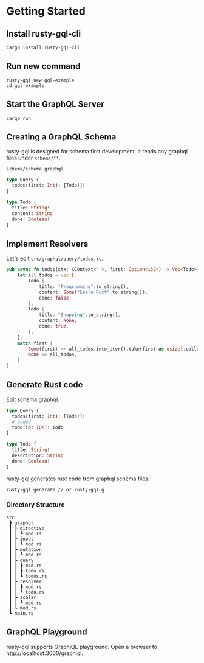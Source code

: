 # Getting Started

## Install rusty-gql-cli

```
cargo install rusty-gql-cli
```

## Run new command

```
rusty-gql new gql-example
cd gql-example
```

## Start the GraphQL Server

```
cargo run
```

## Creating a GraphQL Schema

rusty-gql is designed for schema first development.
It reads any graphql files under `schema/**`.

`schema/schema.graphql`

```graphql
type Query {
  todos(first: Int): [Todo!]!
}

type Todo {
  title: String!
  content: String
  done: Boolean!
}
```

## Implement Resolvers

Let's edit `src/graphql/query/todos.rs`.

```rust
pub async fn todos(ctx: &Context<'_>, first: Option<i32>) -> Vec<Todo> {
    let all_todos = vec![
        Todo {
            title: "Programming".to_string(),
            content: Some("Learn Rust".to_string()),
            done: false,
        },
        Todo {
            title: "Shopping".to_string(),
            content: None,
            done: true,
        },
    ];
    match first {
        Some(first) => all_todos.into_iter().take(first as usize).collect(),
        None => all_todos,
    }
}
```

## Generate Rust code

Edit schema.graphql.

```graphql
type Query {
  todos(first: Int): [Todo!]!
  # added
  todo(id: ID!): Todo
}

type Todo {
  title: String!
  description: String
  done: Boolean!
}
```

rusty-gql generates rust code from graphql schema files.

```
rusty-gql generate // or rusty-gql g
```

### Directory Structure

```
src
 ┣ graphql
 ┃ ┣ directive
 ┃ ┃ ┗ mod.rs
 ┃ ┣ input
 ┃ ┃ ┗ mod.rs
 ┃ ┣ mutation
 ┃ ┃ ┗ mod.rs
 ┃ ┣ query
 ┃ ┃ ┣ mod.rs
 ┃ ┃ ┣ todo.rs
 ┃ ┃ ┗ todos.rs
 ┃ ┣ resolver
 ┃ ┃ ┣ mod.rs
 ┃ ┃ ┗ todo.rs
 ┃ ┣ scalar
 ┃ ┃ ┗ mod.rs
 ┃ ┗ mod.rs
 ┗ main.rs
```

## GraphQL Playground

rusty-gql supports GraphiQL playground.
Open a browser to http://localhost:3000/graphiql.
